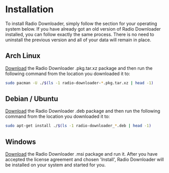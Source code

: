 # Installation

To install Radio Downloader, simply follow the section for your operating
system below.  If you have already got an old version of Radio Downloader
installed, you can follow exactly the same process. There is no need to
uninstall the previous version and all of your data will remain in place.

## Arch Linux

[Download](https://nerdoftheherd.com/tools/radiodld/) the Radio Downloader
.pkg.tar.xz package and then run the following command from the location you
downloaded it to:

```bash
sudo pacman -U ./$(ls -1 radio-downloader-*.pkg.tar.xz | head -1)
```

## Debian / Ubuntu

[Download](https://nerdoftheherd.com/tools/radiodld/) the Radio Downloader
.deb package and then run the following command from the location you
downloaded it to:

```bash
sudo apt-get install ./$(ls -1 radio-downloader_*.deb | head -1)
```

## Windows

[Download](https://nerdoftheherd.com/tools/radiodld/) the Radio Downloader .msi
package and run it.
After you have accepted the license agreement and chosen 'Install', Radio
Downloader will be installed on your system and started for you.
